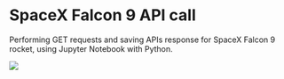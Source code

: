 <h1>SpaceX Falcon 9 API call</h1>

Performing GET requests and saving APIs 
  response for SpaceX Falcon 9 rocket, 
  using Jupyter Notebook with Python.

![](https://inteng-storage.s3.amazonaws.com/img/iea/MRw4NoLWG1/sizes/spacex-successfully-launches-60-starlink-satellites-with-expert-landing_resize_md.jpg)
